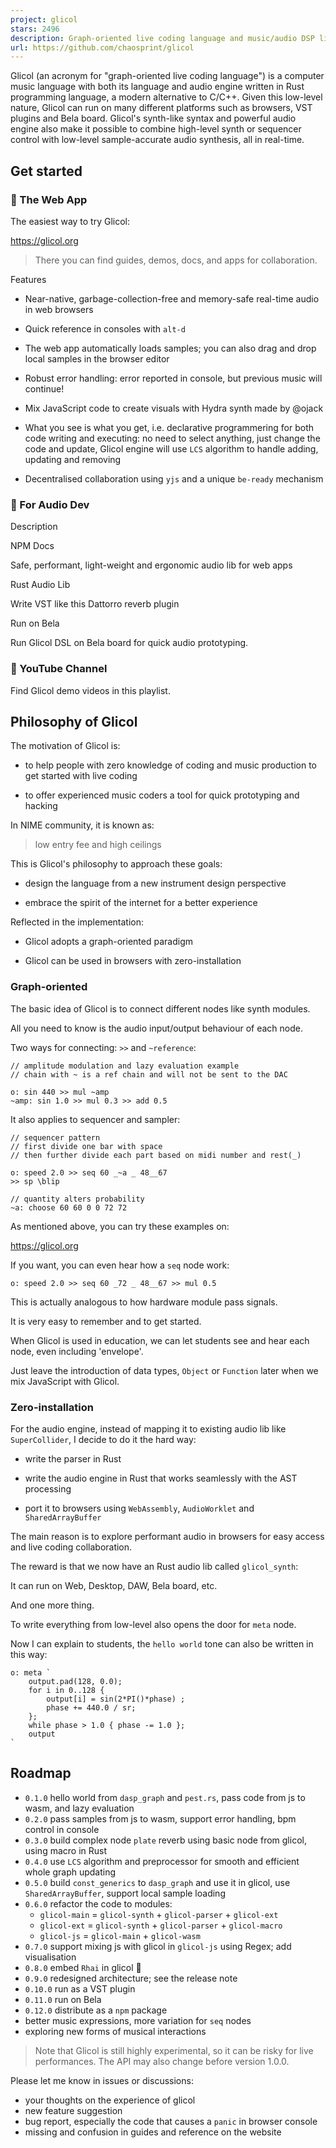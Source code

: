 ```yaml
---
project: glicol
stars: 2496
description: Graph-oriented live coding language and music/audio DSP library written in Rust
url: https://github.com/chaosprint/glicol
---
```


  

Glicol (an acronym for "graph-oriented live coding language") is a computer music language with both its language and audio engine written in Rust programming language, a modern alternative to C/C++. Given this low-level nature, Glicol can run on many different platforms such as browsers, VST plugins and Bela board. Glicol's synth-like syntax and powerful audio engine also make it possible to combine high-level synth or sequencer control with low-level sample-accurate audio synthesis, all in real-time.

Get started
-----------

### 🚀 The Web App

The easiest way to try Glicol:

https://glicol.org

> There you can find guides, demos, docs, and apps for collaboration.

Features

-   Near-native, garbage-collection-free and memory-safe real-time audio in web browsers
    
-   Quick reference in consoles with `alt-d`
    
-   The web app automatically loads samples; you can also drag and drop local samples in the browser editor
    
-   Robust error handling: error reported in console, but previous music will continue!
    
-   Mix JavaScript code to create visuals with Hydra synth made by @ojack
    
-   What you see is what you get, i.e. declarative programmering for both code writing and executing: no need to select anything, just change the code and update, Glicol engine will use `LCS` algorithm to handle adding, updating and removing
    
-   Decentralised collaboration using `yjs` and a unique `be-ready` mechanism
    

### 🎁 For Audio Dev

Description

NPM Docs

Safe, performant, light-weight and ergonomic audio lib for web apps

Rust Audio Lib

Write VST like this Dattorro reverb plugin

Run on Bela

Run Glicol DSL on Bela board for quick audio prototyping.

### 🍿 YouTube Channel

Find Glicol demo videos in this playlist.

Philosophy of Glicol
--------------------

The motivation of Glicol is:

-   to help people with zero knowledge of coding and music production to get started with live coding
    
-   to offer experienced music coders a tool for quick prototyping and hacking
    

In NIME community, it is known as:

> low entry fee and high ceilings

This is Glicol's philosophy to approach these goals:

-   design the language from a new instrument design perspective
    
-   embrace the spirit of the internet for a better experience
    

Reflected in the implementation:

-   Glicol adopts a graph-oriented paradigm
    
-   Glicol can be used in browsers with zero-installation
    

### Graph-oriented

The basic idea of Glicol is to connect different nodes like synth modules.

All you need to know is the audio input/output behaviour of each node.

Two ways for connecting: `>>` and `~reference`:

```
// amplitude modulation and lazy evaluation example
// chain with ~ is a ref chain and will not be sent to the DAC

o: sin 440 >> mul ~amp
~amp: sin 1.0 >> mul 0.3 >> add 0.5
```

It also applies to sequencer and sampler:

```
// sequencer pattern
// first divide one bar with space
// then further divide each part based on midi number and rest(_)

o: speed 2.0 >> seq 60 _~a _ 48__67
>> sp \blip

// quantity alters probability
~a: choose 60 60 0 0 72 72
```

As mentioned above, you can try these examples on:

https://glicol.org

If you want, you can even hear how a `seq` node work:

```
o: speed 2.0 >> seq 60 _72 _ 48__67 >> mul 0.5
```

This is actually analogous to how hardware module pass signals.

It is very easy to remember and to get started.

When Glicol is used in education, we can let students see and hear each node, even including 'envelope'.

Just leave the introduction of data types, `Object` or `Function` later when we mix JavaScript with Glicol.

### Zero-installation

For the audio engine, instead of mapping it to existing audio lib like `SuperCollider`, I decide to do it the hard way:

-   write the parser in Rust
    
-   write the audio engine in Rust that works seamlessly with the AST processing
    
-   port it to browsers using `WebAssembly`, `AudioWorklet` and `SharedArrayBuffer`
    

The main reason is to explore performant audio in browsers for easy access and live coding collaboration.

The reward is that we now have an Rust audio lib called `glicol_synth`:

It can run on Web, Desktop, DAW, Bela board, etc.

And one more thing.

To write everything from low-level also opens the door for `meta` node.

Now I can explain to students, the `hello world` tone can also be written in this way:

```
o: meta `
    output.pad(128, 0.0);
    for i in 0..128 {
        output[i] = sin(2*PI()*phase) ;
        phase += 440.0 / sr;
    };
    while phase > 1.0 { phase -= 1.0 };
    output
`
```

Roadmap
-------

-   `0.1.0` hello world from `dasp_graph` and `pest.rs`, pass code from js to wasm, and lazy evaluation
-   `0.2.0` pass samples from js to wasm, support error handling, bpm control in console
-   `0.3.0` build complex node `plate` reverb using basic node from glicol, using macro in Rust
-   `0.4.0` use `LCS` algorithm and preprocessor for smooth and efficient whole graph updating
-   `0.5.0` build `const_generics` to `dasp_graph` and use it in glicol, use `SharedArrayBuffer`, support local sample loading
-   `0.6.0` refactor the code to modules:
    -   `glicol-main` = `glicol-synth` + `glicol-parser` + `glicol-ext`
    -   `glicol-ext` = `glicol-synth` + `glicol-parser` + `glicol-macro`
    -   `glicol-js` = `glicol-main` + `glicol-wasm`
-   `0.7.0` support mixing js with glicol in `glicol-js` using Regex; add visualisation
-   `0.8.0` embed `Rhai` in glicol 🎉
-   `0.9.0` redesigned architecture; see the release note
-   `0.10.0` run as a VST plugin
-   `0.11.0` run on Bela
-   `0.12.0` distribute as a `npm` package
-   better music expressions, more variation for `seq` nodes
-   exploring new forms of musical interactions

> Note that Glicol is still highly experimental, so it can be risky for live performances. The API may also change before version 1.0.0.

Please let me know in issues or discussions:

-   your thoughts on the experience of glicol
-   new feature suggestion
-   bug report, especially the code that causes a `panic` in browser console
-   missing and confusion in guides and reference on the website
